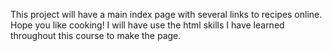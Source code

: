 This project will have a main index page with several links to recipes online. Hope you like cooking! I will have use the html skills I have learned throughout this course to make the page.